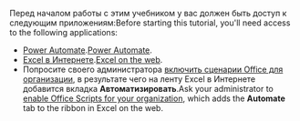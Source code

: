 <span data-ttu-id="6abd3-101">Перед началом работы с этим учебником у вас должен быть доступ к следующим приложениям:</span><span class="sxs-lookup"><span data-stu-id="6abd3-101">Before starting this tutorial, you'll need access to the following applications:</span></span>

- <span data-ttu-id="6abd3-102">[Power Automate](/power-automate/organization-q-and-a).</span><span class="sxs-lookup"><span data-stu-id="6abd3-102">[Power Automate](/power-automate/organization-q-and-a).</span></span>
- <span data-ttu-id="6abd3-103">[Excel в Интернете](https://www.office.com/launch/excel).</span><span class="sxs-lookup"><span data-stu-id="6abd3-103">[Excel on the web](https://www.office.com/launch/excel).</span></span>
- <span data-ttu-id="6abd3-104">Попросите своего администратора [включить сценарии Office для организации](https://support.office.com/article/office-scripts-settings-in-m365-19d3c51a-6ca2-40ab-978d-60fa49554dcf), в результате чего на ленту Excel в Интернете добавится вкладка **Автоматизировать**.</span><span class="sxs-lookup"><span data-stu-id="6abd3-104">Ask your administrator to [enable Office Scripts for your organization](https://support.office.com/article/office-scripts-settings-in-m365-19d3c51a-6ca2-40ab-978d-60fa49554dcf), which adds the **Automate** tab to the ribbon in Excel on the web.</span></span>

